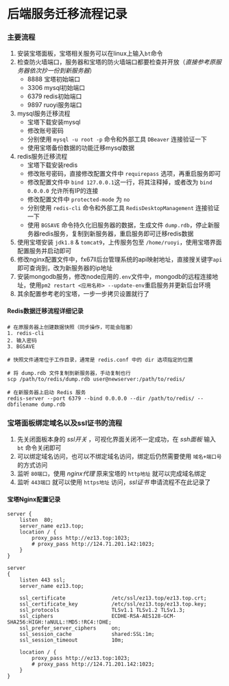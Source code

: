 # 后端服务迁移流程记录

### 主要流程
1. 安装宝塔面板，宝塔相关服务可以在linux上输入`bt`命令  
2. 检查防火墙端口，服务器和宝塔的防火墙端口都要检查并开放（*直接参考原服务器依次抄一份到新服务器*）  
	+ 8888 宝塔初始端口  
	+ 3306 mysql初始端口  
	+ 6379 redis初始端口  
	+ 9897 ruoyi服务端口  
3. mysql服务迁移流程  
	+ 宝塔下载安装mysql  
	+ 修改账号密码
	+ 分别使用 `mysql -u root -p` 命令和外部工具 `DBeaver` 连接验证一下  
	+ 使用宝塔备份数据的功能迁移mysql数据  
4. redis服务迁移流程  
	+ 宝塔下载安装redis  
	+ 修改账号密码，直接修改配置文件中 `requirepass` 选项，再重启服务即可  
	+ 修改配置文件中 `bind 127.0.0.1`这一行，将其注释掉，或者改为 `bind 0.0.0.0` 允许所有IP的连接
	+ 修改配置文件中 `protected-mode` 为 `no`
	+ 分别使用 `redis-cli` 命令和外部工具 `RedisDesktopManagement` 连接验证一下  
	+ 使用 `BGSAVE` 命令持久化旧服务器的数据，生成文件 `dump.rdb`，停止新服务器redis服务，复制到新服务器，重启服务即可迁移redis数据  
5. 使用宝塔安装 `jdk1.8` & `tomcat9`，上传服务包至 `/home/ruoyi`，使用宝塔界面配置服务并启动即可  
6. 修改nginx配置文件中，fx67ll后台管理系统的api映射地址，直接搜关键字`api`即可查询到，改为新服务器的ip地址  
7. 安装mongodb服务，修改node应用的`.env`文件中，mongodb的远程连接地址，使用`pm2 restart <应用名称> --update-env`重启服务并更新后台环境   
8. 其余配置参考老的宝塔，一步一步拷贝设置就行了

#### Redis数据迁移流程详细记录
```
# 在原服务器上创建数据快照（同步操作，可能会阻塞）
1. redis-cli 
2. 输入密码
3. BGSAVE

# 快照文件通常位于工作目录，通常是 redis.conf 中的 dir 选项指定的位置

# 将 dump.rdb 文件复制到新服务器，手动复制也行
scp /path/to/redis/dump.rdb user@newserver:/path/to/redis/
 
# 在新服务器上启动 Redis 服务
redis-server --port 6379 --bind 0.0.0.0 --dir /path/to/redis/ --dbfilename dump.rdb
```


### 宝塔面板绑定域名以及ssl证书的流程
1. 先关闭面板本身的 *ssl开关* ，可视化界面关闭不一定成功，在 *ssh面板* 输入 `bt` 命令关闭即可  
2. 可以绑定域名访问，也可以不绑定域名访问，绑定后仍然需要使用 `域名+端口号` 的方式访问  
3. 监听 `80端口`，使用 *nginx代理* 原来宝塔的 `http地址` 就可以完成域名绑定
4. 监听 `443端口` 就可以使用 `https地址` 访问，*ssl证书* 申请流程不在此记录了  

#### 宝塔Nginx配置记录
```
server {
	listen  80;
	server_name ez13.top;
	location / {
		proxy_pass http://ez13.top:1023;
		# proxy_pass http://124.71.201.142:1023;
	}
}

server
{
	listen 443 ssl;
	server_name ez13.top;
	
	ssl_certificate               /etc/ssl/ez13.top/ez13.top.crt;
	ssl_certificate_key           /etc/ssl/ez13.top/ez13.top.key;
	ssl_protocols                 TLSv1.1 TLSv1.2 TLSv1.3;
	ssl_ciphers                   ECDHE-RSA-AES128-GCM-SHA256:HIGH:!aNULL:!MD5:!RC4:!DHE;
	ssl_prefer_server_ciphers     on;
	ssl_session_cache             shared:SSL:1m;
	ssl_session_timeout           10m;
	
	location / {
		proxy_pass http://ez13.top:1023;
		# proxy_pass http://124.71.201.142:1023;
	}
}
```
